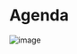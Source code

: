 # Agenda

![image](https://github.com/Maxdev1017x/Agenda/assets/117764643/ad323250-ce7f-42d1-b2a2-d68d2093ac71)
